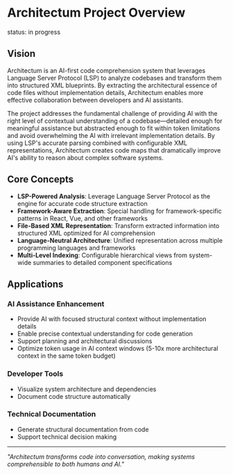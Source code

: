 # Architectum Project Overview
status: in progress

## Vision

Architectum is an AI-first code comprehension system that leverages Language Server Protocol (LSP) to analyze codebases and transform them into structured XML blueprints. By extracting the architectural essence of code files without implementation details, Architectum enables more effective collaboration between developers and AI assistants.

The project addresses the fundamental challenge of providing AI with the right level of contextual understanding of a codebase—detailed enough for meaningful assistance but abstracted enough to fit within token limitations and avoid overwhelming the AI with irrelevant implementation details. By using LSP's accurate parsing combined with configurable XML representations, Architectum creates code maps that dramatically improve AI's ability to reason about complex software systems.

## Core Concepts

- **LSP-Powered Analysis**: Leverage Language Server Protocol as the engine for accurate code structure extraction
- **Framework-Aware Extraction**: Special handling for framework-specific patterns in React, Vue, and other frameworks
- **File-Based XML Representation**: Transform extracted information into structured XML optimized for AI comprehension
- **Language-Neutral Architecture**: Unified representation across multiple programming languages and frameworks
- **Multi-Level Indexing**: Configurable hierarchical views from system-wide summaries to detailed component specifications

## Applications

### AI Assistance Enhancement

- Provide AI with focused structural context without implementation details
- Enable precise contextual understanding for code generation
- Support planning and architectural discussions
- Optimize token usage in AI context windows (5-10x more architectural context in the same token budget)

### Developer Tools

- Visualize system architecture and dependencies
- Document code structure automatically

### Technical Documentation

- Generate structural documentation from code
- Support technical decision making

---

_"Architectum transforms code into conversation, making systems comprehensible to both humans and AI."_
